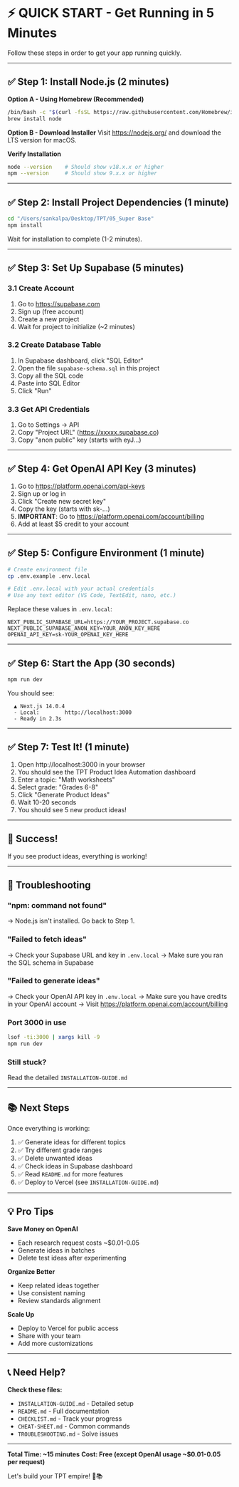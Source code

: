 # ⚡ QUICK START - Get Running in 5 Minutes

Follow these steps in order to get your app running quickly.

---

## ✅ Step 1: Install Node.js (2 minutes)

**Option A - Using Homebrew (Recommended)**
```bash
/bin/bash -c "$(curl -fsSL https://raw.githubusercontent.com/Homebrew/install/HEAD/install.sh)"
brew install node
```

**Option B - Download Installer**
Visit https://nodejs.org/ and download the LTS version for macOS.

**Verify Installation**
```bash
node --version    # Should show v18.x.x or higher
npm --version     # Should show 9.x.x or higher
```

---

## ✅ Step 2: Install Project Dependencies (1 minute)

```bash
cd "/Users/sankalpa/Desktop/TPT/05_Super Base"
npm install
```

Wait for installation to complete (1-2 minutes).

---

## ✅ Step 3: Set Up Supabase (5 minutes)

### 3.1 Create Account
1. Go to https://supabase.com
2. Sign up (free account)
3. Create a new project
4. Wait for project to initialize (~2 minutes)

### 3.2 Create Database Table
1. In Supabase dashboard, click "SQL Editor"
2. Open the file `supabase-schema.sql` in this project
3. Copy all the SQL code
4. Paste into SQL Editor
5. Click "Run"

### 3.3 Get API Credentials
1. Go to Settings → API
2. Copy "Project URL" (https://xxxxx.supabase.co)
3. Copy "anon public" key (starts with eyJ...)

---

## ✅ Step 4: Get OpenAI API Key (3 minutes)

1. Go to https://platform.openai.com/api-keys
2. Sign up or log in
3. Click "Create new secret key"
4. Copy the key (starts with sk-...)
5. **IMPORTANT**: Go to https://platform.openai.com/account/billing
6. Add at least $5 credit to your account

---

## ✅ Step 5: Configure Environment (1 minute)

```bash
# Create environment file
cp .env.example .env.local

# Edit .env.local with your actual credentials
# Use any text editor (VS Code, TextEdit, nano, etc.)
```

Replace these values in `.env.local`:
```env
NEXT_PUBLIC_SUPABASE_URL=https://YOUR_PROJECT.supabase.co
NEXT_PUBLIC_SUPABASE_ANON_KEY=YOUR_ANON_KEY_HERE
OPENAI_API_KEY=sk-YOUR_OPENAI_KEY_HERE
```

---

## ✅ Step 6: Start the App (30 seconds)

```bash
npm run dev
```

You should see:
```
  ▲ Next.js 14.0.4
  - Local:        http://localhost:3000
  - Ready in 2.3s
```

---

## ✅ Step 7: Test It! (1 minute)

1. Open http://localhost:3000 in your browser
2. You should see the TPT Product Idea Automation dashboard
3. Enter a topic: "Math worksheets"
4. Select grade: "Grades 6-8"
5. Click "Generate Product Ideas"
6. Wait 10-20 seconds
7. You should see 5 new product ideas!

---

## 🎉 Success!

If you see product ideas, everything is working!

---

## 🚨 Troubleshooting

### "npm: command not found"
→ Node.js isn't installed. Go back to Step 1.

### "Failed to fetch ideas"
→ Check your Supabase URL and key in `.env.local`
→ Make sure you ran the SQL schema in Supabase

### "Failed to generate ideas"
→ Check your OpenAI API key in `.env.local`
→ Make sure you have credits in your OpenAI account
→ Visit https://platform.openai.com/account/billing

### Port 3000 in use
```bash
lsof -ti:3000 | xargs kill -9
npm run dev
```

### Still stuck?
Read the detailed `INSTALLATION-GUIDE.md`

---

## 📚 Next Steps

Once everything is working:

1. ✅ Generate ideas for different topics
2. ✅ Try different grade ranges
3. ✅ Delete unwanted ideas
4. ✅ Check ideas in Supabase dashboard
5. ✅ Read `README.md` for more features
6. ✅ Deploy to Vercel (see `INSTALLATION-GUIDE.md`)

---

## 💡 Pro Tips

**Save Money on OpenAI**
- Each research request costs ~$0.01-0.05
- Generate ideas in batches
- Delete test ideas after experimenting

**Organize Better**
- Keep related ideas together
- Use consistent naming
- Review standards alignment

**Scale Up**
- Deploy to Vercel for public access
- Share with your team
- Add more customizations

---

## 📞 Need Help?

**Check these files:**
- `INSTALLATION-GUIDE.md` - Detailed setup
- `README.md` - Full documentation  
- `CHECKLIST.md` - Track your progress
- `CHEAT-SHEET.md` - Common commands
- `TROUBLESHOOTING.md` - Solve issues

---

**Total Time: ~15 minutes**
**Cost: Free (except OpenAI usage ~$0.01-0.05 per request)**

Let's build your TPT empire! 🚀📚

